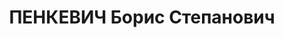 ---
title: ПЕНКЕВИЧ Борис Степанович
description: "Род. в 1883, б. Минская губ., г. Слуцк, белорус, обр.: высшее, б/п.\
  \ Проживал: г. Новочеркасск. \n  Арестован 04.07.1937. Обв. по ст.ст. 58-1\"а\"\
  -8-9-11 УК РСФСР за участие в контрреволюционной организации. Приговор: ВК ВС СССР,\
  \ 14.12.1937 – ВМН. Расстрелян 14.12.1937, в г.Ростове-на Дону, . \n  Реабилитирован\
  \ ВК ВС СССР 04.07.1957 за отсутствием состава преступления"
---